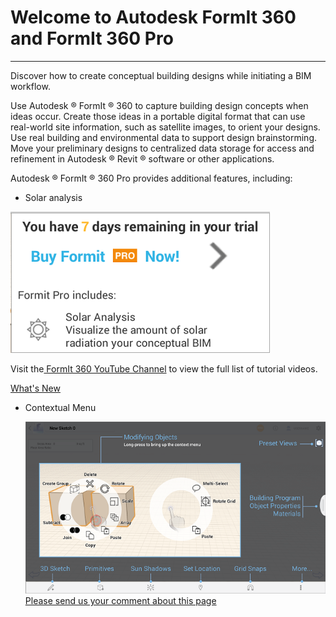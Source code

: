 # Welcome to Autodesk FormIt 360 and FormIt 360 Pro

----

Discover how to create conceptual building designs while initiating a BIM workflow.
 

Use Autodesk ®  FormIt ®  360 to capture building design concepts when ideas occur. Create those ideas in a portable digital format that can use real-world site information, such as satellite images, to orient your designs. Use real building and environmental data to support design brainstorming. Move your preliminary designs to centralized data storage for access and refinement in Autodesk ®  Revit ®  software or other applications.

Autodesk ® FormIt ® 360 Pro provides additional features, including:


* Solar analysis


![](Images/GUID-95DCD405-DA90-414A-A68F-576D10D94B47-low.png)

Visit the[ FormIt 360 YouTube Channel](https://www.youtube.com/channel/UCdZJr6Bo4pwBu3lQqcxlDsw) to view the full list of tutorial videos.

[ What's New](https://www.youtube.com/playlist?list=PLqumTDi1CVHPKns2BR_CEap1-y3-xRFZx)

* Contextual Menu 
    
    ![](Images/GUID-B8651506-5422-43F8-9B09-5E9EDEA3A116-low.png)
[Please send us your comment about this page](#)